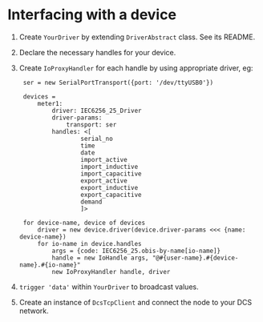 # Interfacing with a device 

1. Create `YourDriver` by extending `DriverAbstract` class. See its README.
2. Declare the necessary handles for your device.
3. Create `IoProxyHandler` for each handle by using appropriate driver, eg: 

        ser = new SerialPortTransport({port: '/dev/ttyUSB0'})
        
        devices = 
            meter1:
                driver: IEC6256_25_Driver
                driver-params: 
                    transport: ser
                handles: <[ 
                        serial_no
                        time
                        date                    
                        import_active            
                        import_inductive         
                        import_capacitive        
                        export_active            
                        export_inductive         
                        export_capacitive       
                        demand
                        ]>

        for device-name, device of devices
            driver = new device.driver(device.driver-params <<< {name: device-name})
            for io-name in device.handles
                args = {code: IEC6256_25.obis-by-name[io-name]}
                handle = new IoHandle args, "@#{user-name}.#{device-name}.#{io-name}"
                new IoProxyHandler handle, driver

4. `trigger 'data'` within `YourDriver` to broadcast values. 
5. Create an instance of `DcsTcpClient` and connect the node to your DCS network.